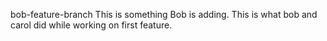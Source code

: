  bob-feature-branch
This is something Bob is adding.
This is what bob and carol did while working on first feature.

